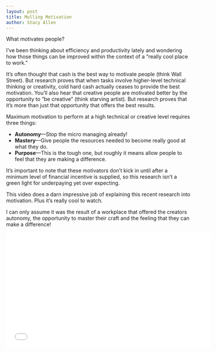 ```yaml
---
layout: post
title: Mulling Motivation
author: Stacy Allen
---
```


What motivates people?

I’ve been thinking about efficiency and productivity lately and wondering how those things can be improved within the context of a “really cool place to work.”

It’s often thought that cash is the best way to motivate people (think Wall Street). But research proves that when tasks involve higher-level technical thinking or creativity, cold hard cash actually ceases to provide the best motivation. You’ll also hear that creative people are motivated better by the opportunity to “be creative” (think starving artist). But research proves that it’s more than just that opportunity that offers the best results.

Maximum motivation to perform at a high technical or creative level requires three things:

- **Autonomy**—Stop the micro managing already!
- **Mastery**—Give people the resources needed to become really good at what they do.
- **Purpose**—This is the tough one, but roughly it means allow people to feel that they are making a difference.

It’s important to note that these motivators don’t kick in until after a minimum level of financial incentive is supplied, so this research isn’t a green light for underpaying yet over expecting.

This video does a darn impressive job of explaining this recent research into motivation. Plus it’s really cool to watch.

I can only assume it was the result of a workplace that offered the creators autonomy, the opportunity to master their craft and the feeling that they can make a difference!

<iframe width="560" height="315" src="//www.youtube.com/embed/u6XAPnuFjJc" frameborder="0" allowfullscreen></iframe>
